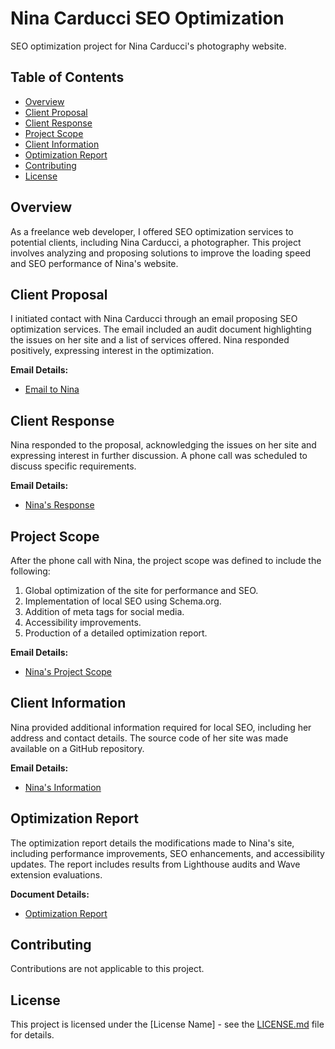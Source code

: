 # Nina Carducci SEO Optimization

SEO optimization project for Nina Carducci's photography website.

## Table of Contents
- [Overview](#overview)
- [Client Proposal](#client-proposal)
- [Client Response](#client-response)
- [Project Scope](#project-scope)
- [Client Information](#client-information)
- [Optimization Report](#optimization-report)
- [Contributing](#contributing)
- [License](#license)

## Overview

As a freelance web developer, I offered SEO optimization services to potential clients, including Nina Carducci, a photographer. This project involves analyzing and proposing solutions to improve the loading speed and SEO performance of Nina's website.

## Client Proposal

I initiated contact with Nina Carducci through an email proposing SEO optimization services. The email included an audit document highlighting the issues on her site and a list of services offered. Nina responded positively, expressing interest in the optimization.

**Email Details:**
- [Email to Nina](email-to-nina.md)

## Client Response

Nina responded to the proposal, acknowledging the issues on her site and expressing interest in further discussion. A phone call was scheduled to discuss specific requirements.

**Email Details:**
- [Nina's Response](nina-response.md)

## Project Scope

After the phone call with Nina, the project scope was defined to include the following:

1. Global optimization of the site for performance and SEO.
2. Implementation of local SEO using Schema.org.
3. Addition of meta tags for social media.
4. Accessibility improvements.
5. Production of a detailed optimization report.

**Email Details:**
- [Nina's Project Scope](nina-project-scope.md)

## Client Information

Nina provided additional information required for local SEO, including her address and contact details. The source code of her site was made available on a GitHub repository.

**Email Details:**
- [Nina's Information](nina-client-information.md)

## Optimization Report

The optimization report details the modifications made to Nina's site, including performance improvements, SEO enhancements, and accessibility updates. The report includes results from Lighthouse audits and Wave extension evaluations.

**Document Details:**
- [Optimization Report](optimization-report.md)

## Contributing

Contributions are not applicable to this project.

## License

This project is licensed under the [License Name] - see the [LICENSE.md](LICENSE.md) file for details.
